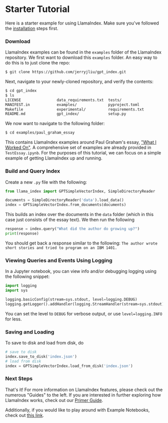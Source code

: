 # Starter Tutorial

Here is a starter example for using LlamaIndex. Make sure you've followed the [installation](installation.md) steps first.

### Download

LlamaIndex examples can be found in the `examples` folder of the LlamaIndex repository.
We first want to download this `examples` folder. An easy way to do this is to just clone the repo:

```bash
$ git clone https://github.com/jerryjliu/gpt_index.git
```

Next, navigate to your newly-cloned repository, and verify the contents:

```bash
$ cd gpt_index
$ ls
LICENSE                data_requirements.txt  tests/
MANIFEST.in            examples/              pyproject.toml
Makefile               experimental/          requirements.txt
README.md              gpt_index/             setup.py
```

We now want to navigate to the following folder:

```bash
$ cd examples/paul_graham_essay
```

This contains LlamaIndex examples around Paul Graham's essay, ["What I Worked On"](http://paulgraham.com/worked.html). A comprehensive set of examples are already provided in `TestEssay.ipynb`. For the purposes of this tutorial, we can focus on a simple example of getting LlamaIndex up and running.

### Build and Query Index

Create a new `.py` file with the following:

```python
from llama_index import GPTSimpleVectorIndex, SimpleDirectoryReader

documents = SimpleDirectoryReader('data').load_data()
index = GPTSimpleVectorIndex.from_documents(documents)
```

This builds an index over the documents in the `data` folder (which in this case just consists of the essay text). We then run the following

```python
response = index.query("What did the author do growing up?")
print(response)
```

You should get back a response similar to the following: `The author wrote short stories and tried to program on an IBM 1401.`

### Viewing Queries and Events Using Logging

In a Jupyter notebook, you can view info and/or debugging logging using the following snippet:

```python
import logging
import sys

logging.basicConfig(stream=sys.stdout, level=logging.DEBUG)
logging.getLogger().addHandler(logging.StreamHandler(stream=sys.stdout))
```

You can set the level to `DEBUG` for verbose output, or use `level=logging.INFO` for less.

### Saving and Loading

To save to disk and load from disk, do

```python
# save to disk
index.save_to_disk('index.json')
# load from disk
index = GPTSimpleVectorIndex.load_from_disk('index.json')
```

### Next Steps

That's it! For more information on LlamaIndex features, please check out the numerous "Guides" to the left.
If you are interested in further exploring how LlamaIndex works, check out our [Primer Guide](/guides/primer.md).

Additionally, if you would like to play around with Example Notebooks, check out [this link](/reference/example_notebooks.rst).
